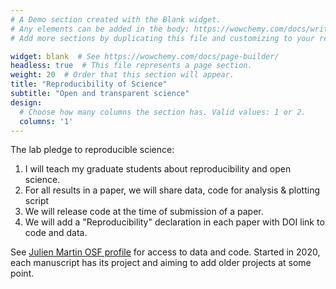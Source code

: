 ```yaml
---
# A Demo section created with the Blank widget.
# Any elements can be added in the body: https://wowchemy.com/docs/writing-markdown-latex/
# Add more sections by duplicating this file and customizing to your requirements.

widget: blank  # See https://wowchemy.com/docs/page-builder/
headless: true  # This file represents a page section.
weight: 20  # Order that this section will appear.
title: "Reproducibility of Science"
subtitle: "Open and transparent science"
design:
  # Choose how many columns the section has. Valid values: 1 or 2.
  columns: '1'
---
```


The lab pledge to reproducible science:

1. I will teach my graduate students about reproducibility and open science.
2. For all results in a paper, we will share data, code for analysis & plotting script
3. We will release code at the time of submission of a paper.
4. We will add a "Reproducibility" declaration in each paper with DOI link to code and data.

See [Julien Martin OSF profile](https://osf.io/qvtzm/) for access to data and code. Started in 2020, each manuscript has its project and aiming to add older projects at some point.

<!--2. All our research code is under version control.-->
<!--4. We will upload the preprint to arXiv at the time of submission of a paper.-->
